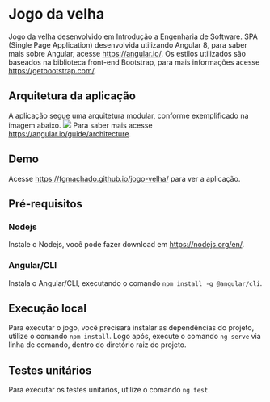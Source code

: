 # Jogo da velha
Jogo da velha desenvolvido em Introdução a Engenharia de Software.
SPA (Single Page Application) desenvolvida utilizando Angular 8, para saber mais sobre Angular, acesse https://angular.io/.
Os estilos utilizados são baseados na biblioteca front-end Bootstrap, para mais informações acesse https://getbootstrap.com/.

## Arquitetura da aplicação
A aplicação segue uma arquitetura modular, conforme exemplificado na imagem abaixo.
![](https://angular.io/generated/images/guide/architecture/overview2.png?raw=true)
Para saber mais acesse https://angular.io/guide/architecture.

## Demo
Acesse https://fgmachado.github.io/jogo-velha/ para ver a aplicação.

## Pré-requisitos

### Nodejs
Instale o Nodejs, você pode fazer download em https://nodejs.org/en/.

### Angular/CLI
Instala o Angular/CLI, executando o comando `npm install -g @angular/cli`.

## Execução local
Para executar o jogo, você precisará instalar as dependências do projeto, utilize o comando `npm install`.
Logo após, execute o comando `ng serve` via linha de comando, dentro do diretório raiz do projeto.

## Testes unitários
Para executar os testes unitários, utilize o comando `ng test`.